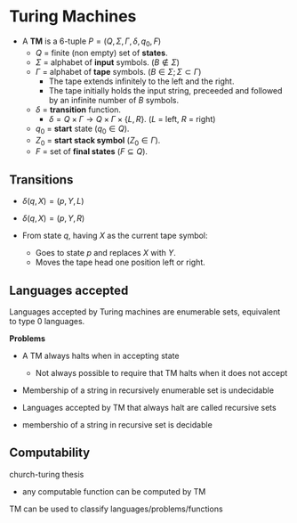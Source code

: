 #  Turing Machines
- A **TM** is a 6-tuple $P=(Q, \Sigma, \Gamma, \delta, q_0, F)$ 
	- $Q$ = finite (non empty) set of **states**. 
	- $\Sigma$ = alphabet of **input** symbols. $(B \notin \Sigma)$
	- $\Gamma$ = alphabet of **tape** symbols. $(B \in \Sigma; \Sigma \subset \Gamma)$
		- The tape extends infinitely to the left and the right.
		- The tape initially holds the input string, preceeded and followed by an infinite number of $B$ symbols.
	- $\delta$ = **transition** function.
		- $\delta = Q \times \Gamma \rightarrow Q \times \Gamma \times \{L,R\}$. ($L$ = left, $R$ = right)
	- $q_0$ = **start** state $(q_0 \in Q)$.
	- $Z_0$ = **start stack symbol** $(Z_0 \in \Gamma)$.
	- $F$ = set of **final states** $(F \subseteq Q)$.

##  Transitions
- $\delta(q,X) = (p, Y, L)$
- $\delta(q,X) = (p, Y, R)$

- From state $q$, having $X$ as the current tape symbol:
	- Goes to state $p$ and replaces $X$ with $Y$.
	- Moves the tape head one position left or right.

## Languages accepted
Languages accepted by Turing machines are enumerable sets, equivalent to type 0 languages.

**Problems**
- A TM always halts when in accepting state
	- Not always possible to require that TM halts when it does not accept
- Membership of a string in recursively enumerable set is undecidable

- Languages accepted by TM that always halt are called recursive sets
- membershio of a string in recursive set is decidable


## Computability
church-turing thesis
- any computable function can be computed by TM

TM can be used to classify languages/problems/functions
